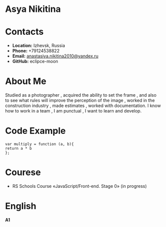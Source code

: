# Asya Nikitina 
# Contacts
* **Location:** Izhevsk, Russia
* **Phone:** +79124538822
* **Email:** anastasiya.nikitina2010@yandex.ru
* **GitHub:** eclipce-moon
# About Me 
Studied as a photographer , acquired the ability to set the frame , and also to see what rules will improve the perception of the image , worked in the construction industry , made estimates , worked with documentation. I know how to work in a team , I am punctual , I want to learn and develop.
# Code Example 
```var multiply = function (a, b){ ```  
```return a * b```  
```};```
# Courese 
* RS Schools Course «JavaScript/Front-end. Stage 0» (in progress)
#  English 
**A1** 